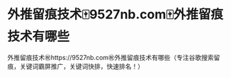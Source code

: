 # 外推留痕技术🀄️9527nb.com🀄️外推留痕技术有哪些

外推留痕技术㊗️https://9527nb.com㊗️外推留痕技术有哪些（专注谷歌搜索留痕，关键词霸屏推广，关键词快排，快速排名！）